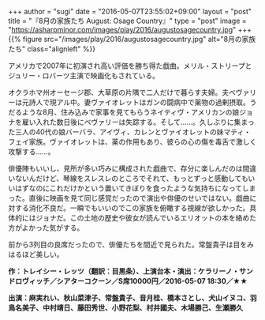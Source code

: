 +++
author = "sugi"
date = "2016-05-07T23:55:02+09:00"
layout = "post"
title = "『8月の家族たち August: Osage Country』"
type = "post"
image = "https://asharpminor.com/images/play/2016/augustosagecountry.jpg"
+++
{{% figure src="/images/play/2016/augustosagecountry.jpg" alt="8月の家族たち" class="alignleft" %}}

アメリカで2007年に初演され高い評価を勝ち得た戯曲。メリル・ストリープとジュリー・ロバーツ主演で映画化もされている。

オクラホマ州オーセージ郡、大草原の片隅で二人だけで暮らす夫婦。夫ベヴァリーは元詩人で現アル中。妻ヴァイオレットはガンの闘病中で薬物の過剰摂取。うだるような8月、住み込みで家事を見てもらうネイティヴ・アメリカンの娘ジョナを雇い入れた数日後にベヴァリーは失踪する。そして……。久しぶりに集まった三人の40代の娘バーバラ、アイヴィ、カレンとヴァイオレットの妹マティ・フェイ家族。ヴァイオレットは、薬の作用もあり、彼らの心の傷を毒舌で激しく攻撃する……。

俳優陣もいいし、見所が多い巧みに構成された戯曲で、存分に楽しんだのは間違いないんだけど、琴線をスレスレのところでそれて、もっとずっと感動してもいいはずなのにこれだけかという置いてきぼりを食ったような気持ちになってしまった。直後に映画を見て同じ感覚だったので演出や俳優のせいではない。戯曲に対する消化不良だ。一瞬でもいいのでこの家族を俯瞰する視線が欲しかった。具体的にはジョナだ。この土地の歴史や彼女が読んでいるエリオットの本を絡めた方がよかった気がする。

前から3列目の良席だったので、俳優たちを間近で見られた。常盤貴子は目をみはるほど美しい。

**作：トレイシー・レッツ（翻訳：目黒条）、上演台本・演出：ケラリーノ・サンドロヴィッチ／シアターコクーン／S席10000円／2016-05-07 18:30／★★**

**出演：麻実れい、秋山菜津子、常盤貴子、音月桂、橋本さとし、犬山イヌコ、羽鳥名美子、中村靖日、藤田秀世、小野花梨、村井國夫、木場勝己、生瀬勝久**
